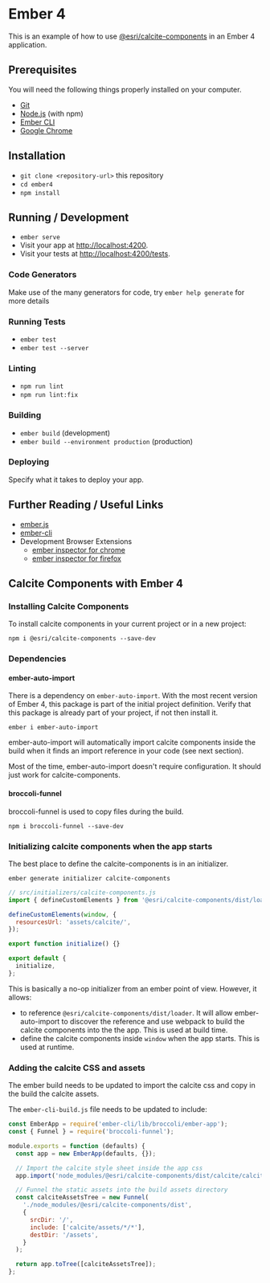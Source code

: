 # Ember 4

This is an example of how to use [@esri/calcite-components](https://github.com/Esri/calcite-components/) in an Ember 4 application.

## Prerequisites

You will need the following things properly installed on your computer.

- [Git](https://git-scm.com/)
- [Node.js](https://nodejs.org/) (with npm)
- [Ember CLI](https://cli.emberjs.com/release/)
- [Google Chrome](https://google.com/chrome/)

## Installation

- `git clone <repository-url>` this repository
- `cd ember4`
- `npm install`

## Running / Development

- `ember serve`
- Visit your app at [http://localhost:4200](http://localhost:4200).
- Visit your tests at [http://localhost:4200/tests](http://localhost:4200/tests).

### Code Generators

Make use of the many generators for code, try `ember help generate` for more details

### Running Tests

- `ember test`
- `ember test --server`

### Linting

- `npm run lint`
- `npm run lint:fix`

### Building

- `ember build` (development)
- `ember build --environment production` (production)

### Deploying

Specify what it takes to deploy your app.

## Further Reading / Useful Links

- [ember.js](https://emberjs.com/)
- [ember-cli](https://cli.emberjs.com/release/)
- Development Browser Extensions
  - [ember inspector for chrome](https://chrome.google.com/webstore/detail/ember-inspector/bmdblncegkenkacieihfhpjfppoconhi)
  - [ember inspector for firefox](https://addons.mozilla.org/en-US/firefox/addon/ember-inspector/)

## Calcite Components with Ember 4

### Installing Calcite Components

To install calcite components in your current project or in a new project:

```
npm i @esri/calcite-components --save-dev
```

### Dependencies

#### ember-auto-import

There is a dependency on `ember-auto-import`. With the most recent version of Ember 4, this package is part of the initial project definition. Verify that this package is already part of your project, if not then install it.

`ember i ember-auto-import`

ember-auto-import will automatically import calcite components inside the build when it finds an import reference in your code (see next section).

Most of the time, ember-auto-import doesn't require configuration. It should just work for calcite-components.

#### broccoli-funnel

broccoli-funnel is used to copy files during the build.

`npm i broccoli-funnel --save-dev`

### Initializing calcite components when the app starts

The best place to define the calcite-components is in an initializer.

`ember generate initializer calcite-components`

```js
// src/initializers/calcite-components.js
import { defineCustomElements } from '@esri/calcite-components/dist/loader';

defineCustomElements(window, {
  resourcesUrl: 'assets/calcite/',
});

export function initialize() {}

export default {
  initialize,
};
```

This is basically a no-op initializer from an ember point of view. However, it allows:

- to reference `@esri/calcite-components/dist/loader`. It will allow ember-auto-import to discover the reference and use webpack to build the calcite components into the the app. This is used at build time.
- define the calcite components inside `window` when the app starts. This is used at runtime.

### Adding the calcite CSS and assets

The ember build needs to be updated to import the calcite css and copy in the build the calcite assets.

The `ember-cli-build.js` file needs to be updated to include:

```js
const EmberApp = require('ember-cli/lib/broccoli/ember-app');
const { Funnel } = require('broccoli-funnel');

module.exports = function (defaults) {
  const app = new EmberApp(defaults, {});

  // Import the calcite style sheet inside the app css
  app.import('node_modules/@esri/calcite-components/dist/calcite/calcite.css');

  // Funnel the static assets into the build assets directory
  const calciteAssetsTree = new Funnel(
    './node_modules/@esri/calcite-components/dist',
    {
      srcDir: '/',
      include: ['calcite/assets/*/*'],
      destDir: '/assets',
    }
  );

  return app.toTree([calciteAssetsTree]);
};
```
